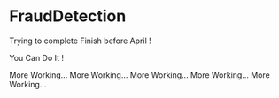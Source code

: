 # FraudDetection
Trying to complete Finish before April !

You Can Do It !

More Working...
More Working...
More Working...
More Working...
More Working...